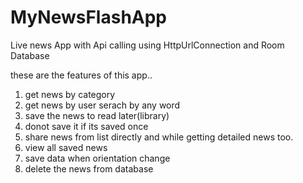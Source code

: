 # MyNewsFlashApp
Live news App with Api calling using HttpUrlConnection and Room Database


these are the features of this app..

1. get news by category
2. get news by user serach by any word
3. save the news to read later(library)
4. donot save it if its saved once
5. share news from list directly and while getting detailed news too.
6. view all saved news 
7. save data when orientation change
8. delete the news from database 

